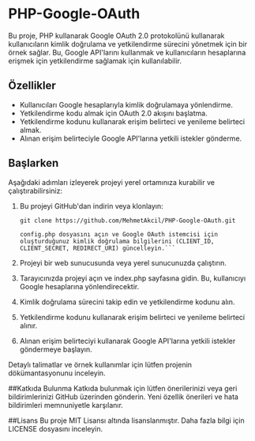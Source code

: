 # PHP-Google-OAuth

Bu proje, PHP kullanarak Google OAuth 2.0 protokolünü kullanarak kullanıcıların kimlik doğrulama ve yetkilendirme sürecini yönetmek için bir örnek sağlar. Bu, Google API'larını kullanmak ve kullanıcıların hesaplarına erişmek için yetkilendirme sağlamak için kullanılabilir.

## Özellikler

- Kullanıcıları Google hesaplarıyla kimlik doğrulamaya yönlendirme.
- Yetkilendirme kodu almak için OAuth 2.0 akışını başlatma.
- Yetkilendirme kodunu kullanarak erişim belirteci ve yenileme belirteci almak.
- Alınan erişim belirteciyle Google API'larına yetkili istekler gönderme.

## Başlarken

Aşağıdaki adımları izleyerek projeyi yerel ortamınıza kurabilir ve çalıştırabilirsiniz:

1. Bu projeyi GitHub'dan indirin veya klonlayın:

   ```shell
   git clone https://github.com/MehmetAkcil/PHP-Google-OAuth.git

   config.php dosyasını açın ve Google OAuth istemcisi için oluşturduğunuz kimlik doğrulama bilgilerini (CLIENT_ID, CLIENT_SECRET, REDIRECT_URI) güncelleyin.```

2. Projeyi bir web sunucusunda veya yerel sunucunuzda çalıştırın.

3. Tarayıcınızda projeyi açın ve index.php sayfasına gidin. Bu, kullanıcıyı Google hesaplarına yönlendirecektir.

4. Kimlik doğrulama sürecini takip edin ve yetkilendirme kodunu alın.

5. Yetkilendirme kodunu kullanarak erişim belirteci ve yenileme belirteci alınır.

6. Alınan erişim belirteciyi kullanarak Google API'larına yetkili istekler göndermeye başlayın.

Detaylı talimatlar ve örnek kullanımlar için lütfen projenin dökümantasyonunu inceleyin.

##Katkıda Bulunma
Katkıda bulunmak için lütfen önerilerinizi veya geri bildirimlerinizi GitHub üzerinden gönderin. Yeni özellik önerileri ve hata bildirimleri memnuniyetle karşılanır.

##Lisans
Bu proje MIT Lisansı altında lisanslanmıştır. Daha fazla bilgi için LICENSE dosyasını inceleyin.

